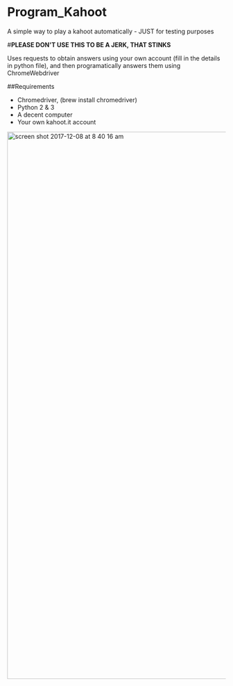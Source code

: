 # Program_Kahoot
A simple way to play a kahoot automatically - JUST for testing purposes

#<b>PLEASE DON'T USE THIS TO BE A JERK, THAT STINKS</b>

Uses requests to obtain answers using your own account (fill in the details in python file), and then programatically answers them using ChromeWebdriver

##Requirements
- Chromedriver, (brew install chromedriver)
- Python 2 & 3
- A decent computer
- Your own kahoot.it account

<img width="1261" alt="screen shot 2017-12-08 at 8 40 16 am" src="https://user-images.githubusercontent.com/33200183/33768295-7409877e-dbf3-11e7-83e4-a22c224ad219.png">
